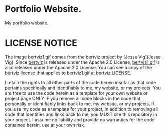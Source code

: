 # Portfolio Website.
My portfolio website.

# LICENSE NOTICE
The image [bertviz1.gif](https://github.com/WojtekFulmyk/wojtekfulmyk.github.io/blob/main/images/projects/bertviz1.gif) comes from the [bertviz](https://github.com/jessevig/bertviz) project by [Jesse Vig](Jesse Vig). Since [bertviz](https://github.com/jessevig/bertviz) is released under the Apache 2.0 License, [bertviz1.gif](https://github.com/WojtekFulmyk/wojtekfulmyk.github.io/blob/main/images/projects/bertviz1.gif) is also released under the Apache 2.0 License. You can see a copy of the [bertviz](https://github.com/jessevig/bertviz) license that applies to [bertviz1.gif](https://github.com/WojtekFulmyk/wojtekfulmyk.github.io/blob/main/images/projects/bertviz1.gif) at [bertviz LICENSE](https://github.com/jessevig/bertviz/blob/master/LICENSE).

I retain the rights to all other parts of the code herein insofar as that code pertains specifically and identifiably to me, my website, or my projects. You are free to use the code herein as a template for your own website or project page ONLY IF you remove all code blocks in the code that personally or identifiably links back to me, my website, or my projects. If you use my code as a template for your project, in addition to removing all code that identifies and links back to me, you MUST cite this repository in your project. I assume no liability and provide no warranties for the code contained herein, use at your own risk.

